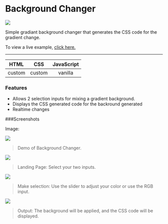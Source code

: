 # Background Changer

![](https://i.imgur.com/4kzwKCD.png)

Simple gradiant background changer that generates the CSS code for the gradient change.

To view a live example, [click here.](https://lordsauron5.github.io/background-changer/ "click here.")


------------

|   HTML | CSS | JavaScript  |
| :------------: | :------------: | :------------: |
|  custom | custom  | vanilla  |


### Features

- Allows 2 selection inputs for mixing a gradient background.
- Displays the CSS generated code for the backround generated
- Realtime changes

###Screenshots

Image:

![](https://media3.giphy.com/media/v1.Y2lkPTc5MGI3NjExNzk4OTM3ZWM0NWY2YmNmMWFmZWJkMmVkYTAwNWVhYmU3ZDQ0ZjI2MCZjdD1n/8H2OnsPIANWYUN6xX4/giphy.gif)

> Demo of Background Changer.

![](https://i.imgur.com/o9J7jqL.png)

> Landing Page: Select your two inputs.

![](https://i.imgur.com/7tvWEXl.png)

> Make selection: Use the slider to adjust your color or use the RGB input.

![](https://i.imgur.com/BmcYpyT.png)

> Output: The background will be applied, and the CSS code will be displayed.
